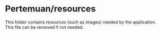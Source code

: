 # Pertemuan/resources

This folder contains resources (such as images) needed by the application. This file can
be removed if not needed.
